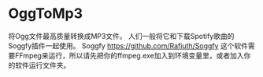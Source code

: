 # OggToMp3
将Ogg文件最高质量转换成MP3文件。
人们一般将它和下载Spotify歌曲的Soggfy插件一起使用。
Soggfy https://github.com/Rafiuth/Soggfy
这个软件需要FFmpeg来运行，所以请先把你的ffmpeg.exe加入到环境变量里，或者加入你的软件运行文件夹。
